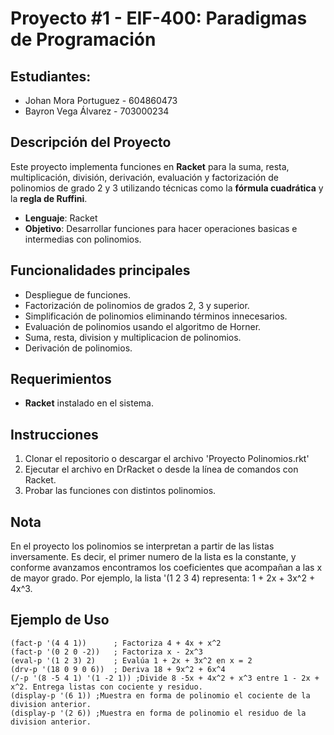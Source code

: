 # Proyecto #1 - EIF-400: Paradigmas de Programación

## Estudiantes:
- Johan Mora Portuguez - 604860473
- Bayron Vega Álvarez - 703000234

## Descripción del Proyecto
Este proyecto implementa funciones en **Racket** para la suma, resta, multiplicación, división, derivación, evaluación y factorización de polinomios de grado 2 y 3 utilizando técnicas como la **fórmula cuadrática** y la **regla de Ruffini**. 

- **Lenguaje**: Racket
- **Objetivo**: Desarrollar funciones para hacer operaciones basicas e intermedias con polinomios.

## Funcionalidades principales
- Despliegue de funciones.
- Factorización de polinomios de grados 2, 3 y superior.
- Simplificación de polinomios eliminando términos innecesarios.
- Evaluación de polinomios usando el algoritmo de Horner.
- Suma, resta, division y multiplicacion de polinomios.
- Derivación de polinomios.

## Requerimientos
- **Racket** instalado en el sistema.

## Instrucciones
1. Clonar el repositorio o descargar el archivo 'Proyecto Polinomios.rkt'
2. Ejecutar el archivo en DrRacket o desde la línea de comandos con Racket.
3. Probar las funciones con distintos polinomios.

## Nota
En el proyecto los polinomios se interpretan a partir de las listas inversamente. Es decir, el primer numero de la lista es la constante, y conforme avanzamos encontramos los coeficientes que acompañan a las x de mayor grado. Por ejemplo, la lista '(1 2 3 4) representa: 1 + 2x + 3x^2 + 4x^3.

## Ejemplo de Uso
```racket
(fact-p '(4 4 1))      ; Factoriza 4 + 4x + x^2
(fact-p '(0 2 0 -2))   ; Factoriza x - 2x^3
(eval-p '(1 2 3) 2)    ; Evalúa 1 + 2x + 3x^2 en x = 2
(drv-p '(18 0 9 0 6))  ; Deriva 18 + 9x^2 + 6x^4
(/-p '(8 -5 4 1) '(1 -2 1)) ;Divide 8 -5x + 4x^2 + x^3 entre 1 - 2x + x^2. Entrega listas con cociente y residuo.
(display-p '(6 1)) ;Muestra en forma de polinomio el cociente de la division anterior.
(display-p '(2 6)) ;Muestra en forma de polinomio el residuo de la division anterior.
